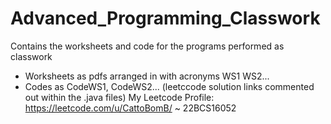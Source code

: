 # Advanced_Programming_Classwork
Contains the worksheets and code for the programs performed as classwork
- Worksheets as pdfs arranged in with acronyms WS1 WS2...
- Codes as CodeWS1, CodeWS2... (leetccode solution links commented out within the .java files)
My Leetcode Profile: https://leetcode.com/u/CattoBomB/
~ 22BCS16052
